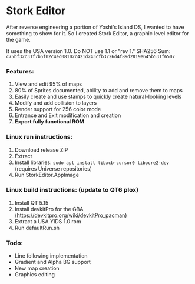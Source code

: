 # Stork Editor

After reverse engineering a portion of Yoshi's Island DS, I wanted to have something to show for it. So I created Stork Editor, a graphic level editor for the game.

It uses the USA version 1.0. Do NOT use 1.1 or "rev 1." SHA256 Sum: `c75bf32c31f7b5f02c4ed08102c421d243cfb3226d4f89d2819e645b531f6507`

### Features:
1. View and edit 95% of maps
2. 80% of Sprites documented, ability to add and remove them to maps
2. Easily create and use stamps to quickly create natural-looking levels
3. Modify and add collision to layers
4. Render support for 256 color mode
5. Entrance and Exit modification and creation
6. **Export fully functional ROM**

### Linux run instructions:
1. Download release ZIP
2. Extract
3. Install libraries: `sudo apt install libxcb-cursor0 libpcre2-dev` (requires Universe repositories)
4. Run StorkEditor.AppImage

### Linux build instructions: (update to QT6 plox)
1. Install QT 5.15
2. Install devkitPro for the GBA (https://devkitpro.org/wiki/devkitPro_pacman)
3. Extract a USA YIDS 1.0 rom
4. Run defaultRun.sh

### Todo:
- Line following implementation
- Gradient and Alpha BG support
- New map creation
- Graphics editing